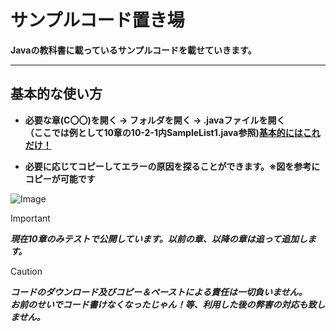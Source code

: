 # サンプルコード置き場
**Javaの教科書に載っているサンプルコードを載せていきます。**

---

## 基本的な使い方
- **必要な章(C〇〇)を開く → フォルダを開く → .javaファイルを開く**    
**（ここでは例として10章の10-2-1内SampleList1.java参照)**<ins>**基本的にはこれだけ！**</ins>

- **必要に応じてコピーしてエラーの原因を探ることができます。※図を参考にコピーが可能です**  

![Image](https://github.com/user-attachments/assets/aa020eec-7d97-41ae-8c53-672eb49f51cf)

>[!important] 
>***現在10章のみテストで公開しています。以前の章、以降の章は追って追加します。***

>[!caution] 
>***コードのダウンロード及びコピー＆ペーストによる責任は一切負いません。***  
>***お前のせいでコード書けなくなったじゃん！等、利用した後の弊害の対応も致しません。***
